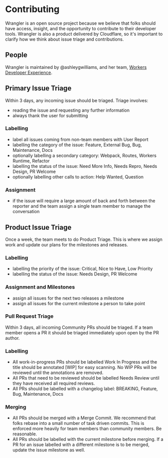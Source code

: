 # Contributing

Wrangler is an open source project because we believe that folks should have access, insight,
and the opportunity to contribute to their developer tools. Wrangler is also a product
delivered by Cloudflare, so it's important to clarify how we think about issue triage and
contributions.

## People

Wrangler is maintained by @ashleygwilliams, and her team, [Workers Developer Experience].

[Workers Developer Experience]: https://github.com/orgs/cloudflare/teams/workers-devexp

## Primary Issue Triage

Within 3 days, any incoming issue should be triaged. Triage involves:

- reading the issue and requesting any further information
- always thank the user for submitting

### Labelling

- label all issues coming from non-team members with User Report
- labelling the category of the issue: Feature, External Bug, Bug, Maintenance, Docs
- optionally labelling a secondary category: Webpack, Routes, Workers Runtime, Refactor
- labelling the status of the issue: Need More Info, Needs Repro, Needs Design, PR Welcome
- optionally labelling other calls to action: Help Wanted, Question

### Assignment

- if the issue will require a large amount of back and forth between the reporter and the team
    assign a single team member to manage the conversation

## Product Issue Triage

Once a week, the team meets to do Product Triage. This is where we assign work and update
our plans for the milestones and releases.

### Labelling

- labelling the priority of the issue: Critical, Nice to Have, Low Priority
- labelling the status of the issue: Needs Design, PR Welcome

### Assignment and Milestones

- assign all issues for the next two releases a milestone
- assign all issues for the current milestone a person to take point

### Pull Request Triage

Within 3 days, all incoming Community PRs should be triaged. If a team member opens a PR it
should be triaged immediately upon open by the PR author.

### Labelling

- All work-in-progress PRs should be labelled Work In Progress and the title should be
    annotated [WIP] for easy scanning. No WIP PRs will be reviewed until the annotations
    are removed.
- All PRs that need to be reviewed should be labelled Needs Review until they have 
    received all required reviews.
- All PRs should be labelled with a changelog label: BREAKING, Feature, Bug, Maintenance, Docs

### Merging

- All PRs should be merged with a Merge Commit. We recommend that folks rebase into a small
    number of task driven commits. This is enforced more heavily for team members than
    community members. Be reasonable.
- All PRs should be labelled with the current milestone before merging. If a PR for an issue
    labelled with a different milestone is to be merged, update the issue milestone as well.

